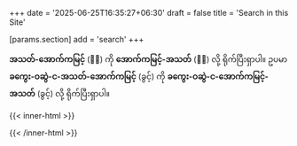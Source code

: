 +++
date = '2025-06-25T16:35:27+06:30'
draft = false
title = 'Search in this Site'

[params.section]
    add = 'search'
+++

**အသတ်-အောက်ကမြင့်** (့်) ကို **အောက်ကမြင့်-အသတ်** (့်) လို့ ရိုက်ပြီးရှာပါ။ ဥပမာ **ခကွေး-ဝဆွဲ-င-အသတ်-အောက်ကမြင့်** (ခွင့်) ကို **ခကွေး-ဝဆွဲ-င-အောက်ကမြင့်-အသတ်** (ခွင့်) လို့ ရိုက်ပြီးရှာပါ။

{{< inner-html >}}
<div id="search"></div>
<script>
    window.addEventListener('DOMContentLoaded', (event) => {
        new PagefindUI({
            element: "#search",
            showSubResults: true,
            showImages: false,
            pageSize: 9
            });
    });
</script>
{{< /inner-html >}}